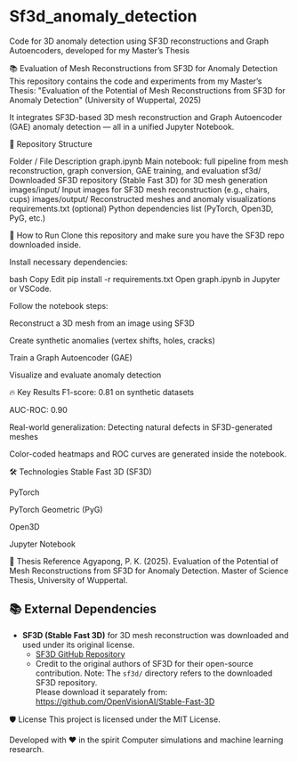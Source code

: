 # Sf3d_anomaly_detection
Code for 3D anomaly detection using SF3D reconstructions and Graph Autoencoders, developed for my Master’s Thesis

📚 Evaluation of Mesh Reconstructions from SF3D for Anomaly Detection
This repository contains the code and experiments from my Master’s Thesis:
"Evaluation of the Potential of Mesh Reconstructions from SF3D for Anomaly Detection"
(University of Wuppertal, 2025)

It integrates SF3D-based 3D mesh reconstruction and Graph Autoencoder (GAE) anomaly detection — all in a unified Jupyter Notebook.


📂 Repository Structure

Folder / File	Description
graph.ipynb	Main notebook: full pipeline from mesh reconstruction, graph conversion, GAE training, and evaluation
sf3d/	Downloaded SF3D repository (Stable Fast 3D) for 3D mesh generation
images/input/	Input images for SF3D mesh reconstruction (e.g., chairs, cups)
images/output/	Reconstructed meshes and anomaly visualizations
requirements.txt (optional)	Python dependencies list (PyTorch, Open3D, PyG, etc.)

🚀 How to Run
Clone this repository and make sure you have the SF3D repo downloaded inside.

Install necessary dependencies:

bash
Copy
Edit
pip install -r requirements.txt
Open graph.ipynb in Jupyter or VSCode.

Follow the notebook steps:

Reconstruct a 3D mesh from an image using SF3D

Create synthetic anomalies (vertex shifts, holes, cracks)

Train a Graph Autoencoder (GAE)

Visualize and evaluate anomaly detection

🔥 Key Results
F1-score: 0.81 on synthetic datasets

AUC-ROC: 0.90

Real-world generalization: Detecting natural defects in SF3D-generated meshes

Color-coded heatmaps and ROC curves are generated inside the notebook.

🛠️ Technologies
Stable Fast 3D (SF3D)

PyTorch

PyTorch Geometric (PyG)

Open3D

Jupyter Notebook

🧠 Thesis Reference
Agyapong, P. K. (2025). Evaluation of the Potential of Mesh Reconstructions from SF3D for Anomaly Detection. Master of Science Thesis, University of Wuppertal.

## 📚 External Dependencies

- **SF3D (Stable Fast 3D)** for 3D mesh reconstruction was downloaded and used under its original license.
  - [SF3D GitHub Repository](https://github.com/OpenVisionAI/Stable-Fast-3D)
  - Credit to the original authors of SF3D for their open-source contribution.
Note: The `sf3d/` directory refers to the downloaded SF3D repository.  
Please download it separately from: https://github.com/OpenVisionAI/Stable-Fast-3D

🛡️ License
This project is licensed under the MIT License.

Developed with ❤️ in the spirit Computer simulations and machine learning research.
